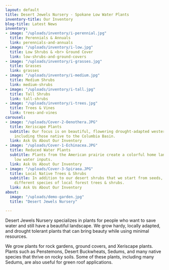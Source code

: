 ```yaml
---
layout: default
title: Desert Jewels Nursery - Spokane Low Water Plants
inventory-title: Our Inventory
blog-title: Latest News
inventory:
- image: "/uploads/inventory/i-perennial.jpg"
  title: Perennials & Annuals
  link: perennials-and-annuals
- image: "/uploads/inventory/i-low.jpg"
  title: Low Shrubs & <br> Ground Cover
  link: low-shrubs-and-ground-covers
- image: "/uploads/inventory/i-grasses.jpg"
  title: Grasses
  link: grasses
- image: "/uploads/inventory/i-medium.jpg"
  title: Medium Shrubs
  link: medium-shrubs
- image: "/uploads/inventory/i-tall.jpg"
  title: Tall Shrubs
  link: tall-shrubs
- image: "/uploads/inventory/i-trees.jpg"
  title: Trees & Vines
  link: trees-and-vines
carousel:
- image: "/uploads/Cover-2-Oenothera.JPG"
  title: Xeriscape Plants
  subtitle: Our focus is on beautiful, flowering drought-adapted western native plants,
    including those native to the Columbia Basin.
  link: Ask Us About Our Inventory
- image: "/uploads/Cover-1-Echinacea.JPG"
  title: Reduced Water Plants
  subtitle: Plants from the American prairie create a colorful home landscape with
    low water inputs.
  link: Ask Us About Our Inventory
- image: "/uploads/Cover-3-Spiraea.JPG"
  title: Local Native Trees & Shrubs
  subtitle: In addition to our desert shrubs that we start from seeds, we offer many
    different species of local forest trees & shrubs.
  link: Ask Us About Our Inventory
about:
  image: "/uploads/demo-garden.jpg"
  title: "Desert Jewels Nursery"

---
```

Desert Jewels Nursery specializes in plants for people who want to save water and still have a beautiful landscape. We grow hardy, locally adapted, and drought tolerant plants that can bring beauty while using minimal resources. 


We grow plants for rock gardens, ground covers, and Xeriscape plants. Plants such as Penstemons, Desert Buckwheats, Sedums, and many native species that thrive on rocky soils. Some of these plants, including many Sedums, are also useful for green roof applications.